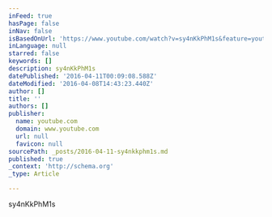 ```yaml
---
inFeed: true
hasPage: false
inNav: false
isBasedOnUrl: 'https://www.youtube.com/watch?v=sy4nKkPhM1s&feature=youtu.be'
inLanguage: null
starred: false
keywords: []
description: sy4nKkPhM1s
datePublished: '2016-04-11T00:09:08.588Z'
dateModified: '2016-04-08T14:43:23.440Z'
author: []
title: ''
authors: []
publisher:
  name: youtube.com
  domain: www.youtube.com
  url: null
  favicon: null
sourcePath: _posts/2016-04-11-sy4nkkphm1s.md
published: true
_context: 'http://schema.org'
_type: Article

---
```

sy4nKkPhM1s
